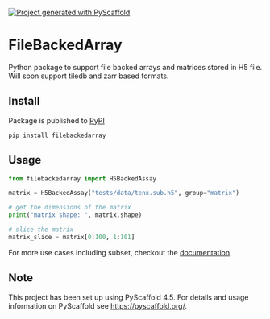 <!-- These are examples of badges you might want to add to your README:
     please update the URLs accordingly

[![Built Status](https://api.cirrus-ci.com/github/<USER>/FileBackedArray.svg?branch=main)](https://cirrus-ci.com/github/<USER>/FileBackedArray)
[![ReadTheDocs](https://readthedocs.org/projects/FileBackedArray/badge/?version=latest)](https://FileBackedArray.readthedocs.io/en/stable/)
[![Coveralls](https://img.shields.io/coveralls/github/<USER>/FileBackedArray/main.svg)](https://coveralls.io/r/<USER>/FileBackedArray)
[![PyPI-Server](https://img.shields.io/pypi/v/FileBackedArray.svg)](https://pypi.org/project/FileBackedArray/)
[![Conda-Forge](https://img.shields.io/conda/vn/conda-forge/FileBackedArray.svg)](https://anaconda.org/conda-forge/FileBackedArray)
[![Monthly Downloads](https://pepy.tech/badge/FileBackedArray/month)](https://pepy.tech/project/FileBackedArray)
[![Twitter](https://img.shields.io/twitter/url/http/shields.io.svg?style=social&label=Twitter)](https://twitter.com/FileBackedArray)
-->

[![Project generated with PyScaffold](https://img.shields.io/badge/-PyScaffold-005CA0?logo=pyscaffold)](https://pyscaffold.org/)

# FileBackedArray

Python package to support file backed arrays and matrices stored in H5 file. Will soon support tiledb and zarr based formats.

## Install

Package is published to [PyPI](https://pypi.org/project/filebackedarray/)

```shell
pip install filebackedarray
```

## Usage

```python
from filebackedarray import H5BackedAssay

matrix = H5BackedAssay("tests/data/tenx.sub.h5", group="matrix")

# get the dimensions of the matrix
print("matrix shape: ", matrix.shape)

# slice the matrix
matrix_slice = matrix[0:100, 1:101]
```

For more use cases including subset, checkout the [documentation](https://biocpy.github.io/FileBackedArray/)



<!-- pyscaffold-notes -->

## Note

This project has been set up using PyScaffold 4.5. For details and usage
information on PyScaffold see https://pyscaffold.org/.
